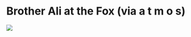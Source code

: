 <!--
id: 28434334
link: http://tumblr.atmos.org/post/28434334/brother-ali-at-the-fox-via-a-t-m-o-s
slug: brother-ali-at-the-fox-via-a-t-m-o-s
date: Mon Mar 10 2008 01:49:28 GMT-0700 (PDT)
publish: 2008-03-010
tags: 
title:  Brother Ali at the Fox (via a t m o s)
-->


 Brother Ali at the Fox (via a t m o s)
=======================================

![](http://24.media.tumblr.com/ZyX8Upfyn6ec8v0k0aeB70UH_500.jpg)

